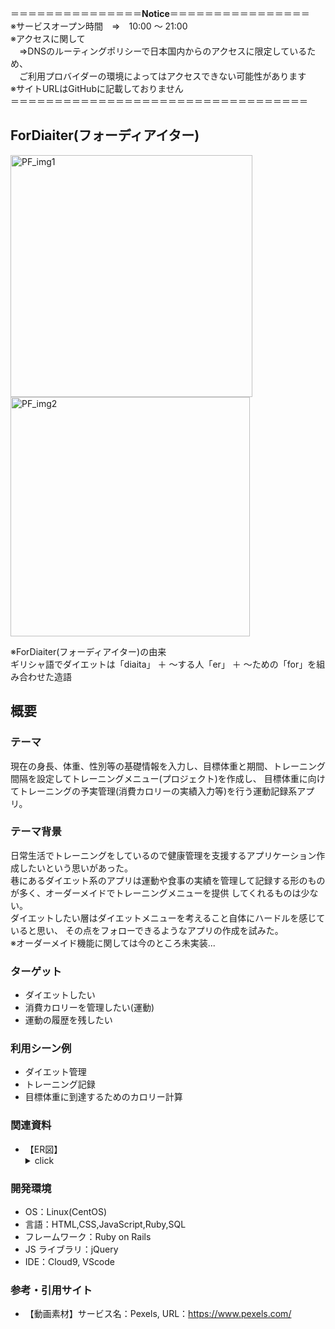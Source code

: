 ＝＝＝＝＝＝＝＝＝＝＝＝＝＝＝<b>Notice</b>＝＝＝＝＝＝＝＝＝＝＝＝＝＝＝＝<br>
※サービスオープン時間　⇒　10:00 ～ 21:00<br>
※アクセスに関して<br>
　⇒DNSのルーティングポリシーで日本国内からのアクセスに限定しているため、<br>
 　ご利用プロバイダーの環境によってはアクセスできない可能性があります<br>
※サイトURLはGitHubに記載しておりません<br>
＝＝＝＝＝＝＝＝＝＝＝＝＝＝＝＝＝＝＝＝＝＝＝＝＝＝＝＝＝＝＝＝＝＝<br>

## ForDiaiter(フォーディアイター)

<p>
  <img width="387" alt="PF_img1" src="https://user-images.githubusercontent.com/63903019/174079757-23f8fbee-412a-4135-94a4-88a0c6c64d93.PNG">
  <img width="383" alt="PF_img2" src="https://user-images.githubusercontent.com/63903019/174080005-98e84afa-c9da-4b14-b599-3ad7325c178e.PNG">
</p>
※ForDiaiter(フォーディアイター)の由来<br>
ギリシャ語でダイエットは「diaita」 ＋ ～する人「er」 ＋ ～ための「for」を組み合わせた造語

## 概要
### テーマ
現在の身長、体重、性別等の基礎情報を入力し、目標体重と期間、トレーニング間隔を設定してトレーニングメニュー(プロジェクト)を作成し、
目標体重に向けてトレーニングの予実管理(消費カロリーの実績入力等)を行う運動記録系アプリ。


### テーマ背景

日常生活でトレーニングをしているので健康管理を支援するアプリケーション作成したいという思いがあった。<br/>
巷にあるダイエット系のアプリは運動や食事の実績を管理して記録する形のものが多く、オーダーメイドでトレーニングメニューを提供
してくれるものは少ない。<br/>ダイエットしたい層はダイエットメニューを考えること自体にハードルを感じていると思い、
その点をフォローできるようなアプリの作成を試みた。<br/>※オーダーメイド機能に関しては今のところ未実装...

### ターゲット

- ダイエットしたい
- 消費カロリーを管理したい(運動)
- 運動の履歴を残したい

### 利用シーン例

- ダイエット管理
- トレーニング記録
- 目標体重に到達するためのカロリー計算

### 関連資料
- 【ER図】<br/>
  <details>
  <summary>click</summary>
  <img width="658" alt="PF_ER_rev" src="https://user-images.githubusercontent.com/63903019/174015735-7cf4daad-bb72-462c-ba90-95389df1ec1c.PNG">
</details>

### 開発環境

- OS：Linux(CentOS)
- 言語：HTML,CSS,JavaScript,Ruby,SQL
- フレームワーク：Ruby on Rails
- JS ライブラリ：jQuery
- IDE：Cloud9, VScode

### 参考・引用サイト
- 【動画素材】サービス名：Pexels, URL：https://www.pexels.com/